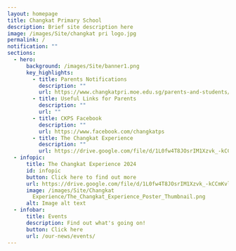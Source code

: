 ```yaml
---
layout: homepage
title: Changkat Primary School
description: Brief site description here
image: /images/Site/changkat pri logo.jpg
permalink: /
notification: ""
sections:
  - hero:
      background: /images/Site/banner1.png
      key_highlights:
        - title: Parents Notifications
          description: ""
          url: https://www.changkatpri.moe.edu.sg/parents-and-students/Parents/Parentsnotification/
        - title: Useful Links for Parents
          description: ""
          url: ""
        - title: CKPS Facebook
          description: ""
          url: https://www.facebook.com/changkatps
        - title: The Changkat Experience
          description: ""
          url: https://drive.google.com/file/d/1L0fw4T8JOsrIM1Xzvk_-kCCmKvlliJV-/view?usp=sharing
  - infopic:
      title: The Changkat Experience 2024
      id: infopic
      button: Click here to find out more
      url: https://drive.google.com/file/d/1L0fw4T8JOsrIM1Xzvk_-kCCmKvlliJV-/view?usp=sharing
      image: /images/Site/Changkat
        Experience/The_Changkat_Experience_Poster_Thumbnail.png
      alt: Image alt text
  - infobar:
      title: Events
      description: Find out what's going on!
      button: Click here
      url: /our-news/events/
---
```

